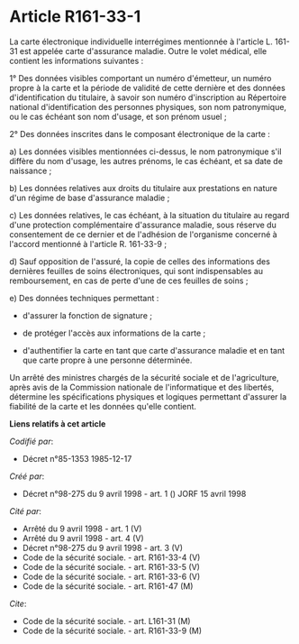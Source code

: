 # Article R161-33-1

La carte électronique individuelle interrégimes mentionnée à l'article L. 161-31 est appelée carte d'assurance maladie. Outre
le volet médical, elle contient les informations suivantes :

1° Des données visibles comportant un numéro d'émetteur, un numéro propre à la carte et la période de validité de cette
dernière et des données d'identification du titulaire, à savoir son numéro d'inscription au Répertoire national
d'identification des personnes physiques, son nom patronymique, ou le cas échéant son nom d'usage, et son prénom usuel ;

2° Des données inscrites dans le composant électronique de la carte :

a) Les données visibles mentionnées ci-dessus, le nom patronymique s'il diffère du nom d'usage, les autres prénoms, le cas
échéant, et sa date de naissance ;

b) Les données relatives aux droits du titulaire aux prestations en nature d'un régime de base d'assurance maladie ;

c) Les données relatives, le cas échéant, à la situation du titulaire au regard d'une protection complémentaire d'assurance
maladie, sous réserve du consentement de ce dernier et de l'adhésion de l'organisme concerné à l'accord mentionné à l'article
R. 161-33-9 ;

d) Sauf opposition de l'assuré, la copie de celles des informations des dernières feuilles de soins électroniques, qui sont
indispensables au remboursement, en cas de perte d'une de ces feuilles de soins ;

e) Des données techniques permettant :

- d'assurer la fonction de signature ;

- de protéger l'accès aux informations de la carte ;

- d'authentifier la carte en tant que carte d'assurance maladie et en tant que carte propre à une personne déterminée.

Un arrêté des ministres chargés de la sécurité sociale et de l'agriculture, après avis de la Commission nationale de
l'informatique et des libertés, détermine les spécifications physiques et logiques permettant d'assurer la fiabilité de la
carte et les données qu'elle contient.

**Liens relatifs à cet article**

_Codifié par_:

  - Décret n°85-1353 1985-12-17

_Créé par_:

  - Décret n°98-275 du 9 avril 1998 - art. 1 () JORF 15 avril 1998

_Cité par_:

  - Arrêté du 9 avril 1998 - art. 1 (V)
  - Arrêté du 9 avril 1998 - art. 4 (V)
  - Décret n°98-275 du 9 avril 1998 - art. 3 (V)
  - Code de la sécurité sociale. - art. R161-33-4 (V)
  - Code de la sécurité sociale. - art. R161-33-5 (V)
  - Code de la sécurité sociale. - art. R161-33-6 (V)
  - Code de la sécurité sociale. - art. R161-47 (M)

_Cite_:

  - Code de la sécurité sociale. - art. L161-31 (M)
  - Code de la sécurité sociale. - art. R161-33-9 (M)
